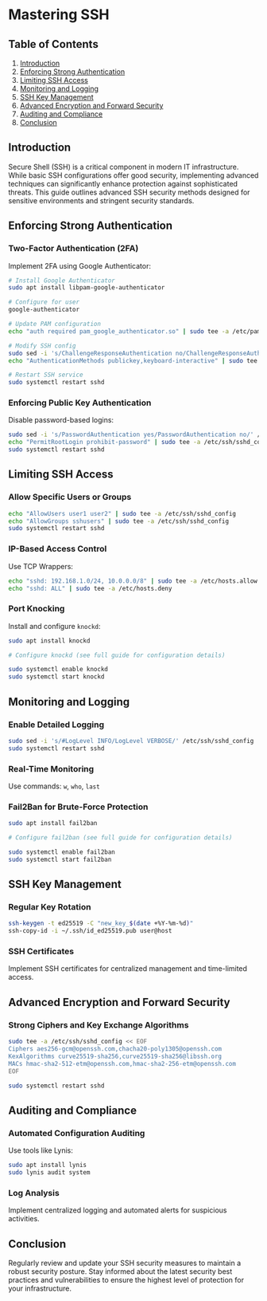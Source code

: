 # Mastering SSH

## Table of Contents
1. [Introduction](#introduction)
2. [Enforcing Strong Authentication](#enforcing-strong-authentication)
3. [Limiting SSH Access](#limiting-ssh-access)
4. [Monitoring and Logging](#monitoring-and-logging)
5. [SSH Key Management](#ssh-key-management)
6. [Advanced Encryption and Forward Security](#advanced-encryption-and-forward-security)
7. [Auditing and Compliance](#auditing-and-compliance)
8. [Conclusion](#conclusion)

## Introduction

Secure Shell (SSH) is a critical component in modern IT infrastructure. While basic SSH configurations offer good security, implementing advanced techniques can significantly enhance protection against sophisticated threats. This guide outlines advanced SSH security methods designed for sensitive environments and stringent security standards.

## Enforcing Strong Authentication

### Two-Factor Authentication (2FA)

Implement 2FA using Google Authenticator:

```bash
# Install Google Authenticator
sudo apt install libpam-google-authenticator

# Configure for user
google-authenticator

# Update PAM configuration
echo "auth required pam_google_authenticator.so" | sudo tee -a /etc/pam.d/sshd

# Modify SSH config
sudo sed -i 's/ChallengeResponseAuthentication no/ChallengeResponseAuthentication yes/' /etc/ssh/sshd_config
echo "AuthenticationMethods publickey,keyboard-interactive" | sudo tee -a /etc/ssh/sshd_config

# Restart SSH service
sudo systemctl restart sshd
```

### Enforcing Public Key Authentication

Disable password-based logins:

```bash
sudo sed -i 's/PasswordAuthentication yes/PasswordAuthentication no/' /etc/ssh/sshd_config
echo "PermitRootLogin prohibit-password" | sudo tee -a /etc/ssh/sshd_config
sudo systemctl restart sshd
```

## Limiting SSH Access

### Allow Specific Users or Groups

```bash
echo "AllowUsers user1 user2" | sudo tee -a /etc/ssh/sshd_config
echo "AllowGroups sshusers" | sudo tee -a /etc/ssh/sshd_config
sudo systemctl restart sshd
```

### IP-Based Access Control

Use TCP Wrappers:

```bash
echo "sshd: 192.168.1.0/24, 10.0.0.0/8" | sudo tee -a /etc/hosts.allow
echo "sshd: ALL" | sudo tee -a /etc/hosts.deny
```

### Port Knocking

Install and configure `knockd`:

```bash
sudo apt install knockd

# Configure knockd (see full guide for configuration details)

sudo systemctl enable knockd
sudo systemctl start knockd
```

## Monitoring and Logging

### Enable Detailed Logging

```bash
sudo sed -i 's/#LogLevel INFO/LogLevel VERBOSE/' /etc/ssh/sshd_config
sudo systemctl restart sshd
```

### Real-Time Monitoring

Use commands: `w`, `who`, `last`

### Fail2Ban for Brute-Force Protection

```bash
sudo apt install fail2ban

# Configure fail2ban (see full guide for configuration details)

sudo systemctl enable fail2ban
sudo systemctl start fail2ban
```

## SSH Key Management

### Regular Key Rotation

```bash
ssh-keygen -t ed25519 -C "new_key_$(date +%Y-%m-%d)"
ssh-copy-id -i ~/.ssh/id_ed25519.pub user@host
```

### SSH Certificates

Implement SSH certificates for centralized management and time-limited access.

## Advanced Encryption and Forward Security

### Strong Ciphers and Key Exchange Algorithms

```bash
sudo tee -a /etc/ssh/sshd_config << EOF
Ciphers aes256-gcm@openssh.com,chacha20-poly1305@openssh.com
KexAlgorithms curve25519-sha256,curve25519-sha256@libssh.org
MACs hmac-sha2-512-etm@openssh.com,hmac-sha2-256-etm@openssh.com
EOF

sudo systemctl restart sshd
```

## Auditing and Compliance

### Automated Configuration Auditing

Use tools like Lynis:

```bash
sudo apt install lynis
sudo lynis audit system
```

### Log Analysis

Implement centralized logging and automated alerts for suspicious activities.

## Conclusion

Regularly review and update your SSH security measures to maintain a robust security posture. Stay informed about the latest security best practices and vulnerabilities to ensure the highest level of protection for your infrastructure.

